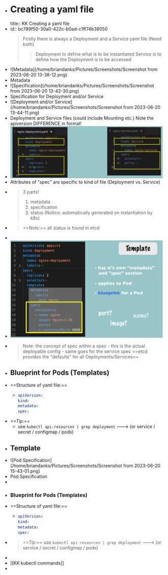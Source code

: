 - # Creating a yaml file
  title:: KK Creating a yaml file
- id:: bc789f50-30a0-422c-b0ad-c1ff74b38050
  > Firstly there is always a Deployment and a Service yaml file (Need both)
  >> Deployment to define what is to be instantiated
  > Service is to define how the Deployment is to be accessed
- ![Metadata](/home/briandanks/Pictures/Screenshots/Screenshot from 2023-06-20 13-38-12.png)
- Metadata
- ![Specification](/home/briandanks/Pictures/Screenshots/Screenshot from 2023-06-20 13-42-30.png)
- Specification for Deployment and/or Service
- ![Deployment and/or Service](/home/briandanks/Pictures/Screenshots/Screenshot from 2023-06-20 13-44-11.png)
- Deployment and Service files (could include Mounting etc.)   Note the apiversion DIFFERENCE in format!
- ![image.png](../assets/image_1686861013734_0.png)
- Attributes of "spec" are specific to kind of file (Deployment vs. Service)
- >3 parts!
  >1. metadata
  >2. specification
  >3. status (Notice: automatically generated on instantiation by k8s)
- >*==Note:==* all status is found in etcd
-
- ![image.png](../assets/image_1686905575254_0.png)
- >Note: the concept of spec within a spec  - this is the actual deployable config - same goes for the service spec
  ==etcd provides the "defaults" for all Deployments/Services==
- ## Blueprint for Pods (Templates)
- ==Structure of yaml file:==
	- ```yaml
	  apiVersion:
	  kind:
	  metadata:
	  spec:
	  ```
- *==Tip:==*
	- use `kubectl api-resources | grep deployment`  ---> (or service /  secret / configmap / pods)
- ## Template
- ![Pod Specification](/home/briandanks/Pictures/Screenshots/Screenshot from 2023-06-20 15-43-01.png)
- Pod Specification
-
- ### Blueprint for Pods (Templates)
- ==Structure of yaml file:==
	- ```yaml
	  apiVersion:
	  kind:
	  metadata:
	  spec:
	  ```
- >*==Tip:==*
  >use `kubectl api-resources | grep deployment`  ---> (or service /  secret / configmap / pods)
-
- [[KK kubectl commands]]
-
